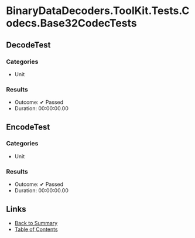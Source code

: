 # BinaryDataDecoders.ToolKit.Tests.Codecs.Base32CodecTests

## DecodeTest

### Categories

* Unit

### Results

* Outcome: ✔ Passed
* Duration: 00:00:00.00

## EncodeTest

### Categories

* Unit

### Results

* Outcome: ✔ Passed
* Duration: 00:00:00.00

## Links

* [Back to Summary](../Summary.md)
* [Table of Contents](../../TOC.md)
